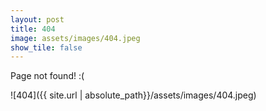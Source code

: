 ```yaml
---
layout: post
title: 404
image: assets/images/404.jpeg
show_tile: false
---
```


Page not found! :(

![404]({{ site.url | absolute_path}}/assets/images/404.jpeg)
